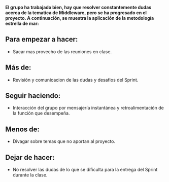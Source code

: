 **El grupo ha trabajado bien, hay que resolver constantemente dudas acerca de la tematica de Middleware, pero se ha progresado en el proyecto. A continuación, se muestra la aplicación de la metodología estrella de mar:**

## Para empezar a hacer:
* Sacar mas provecho de las reuniones en clase.
## Más de:
* Revisión y comunicacion de las dudas y desafios del Sprint.
## Seguir haciendo:
* Interacción del grupo por mensajería instantánea y retroalimentación de la función que desempeña.
## Menos de:
* Divagar sobre temas que no aportan al proyecto.
## Dejar de hacer:
* No resolver las dudas de lo que se dificulta para la entrega del Sprint durante la clase.
